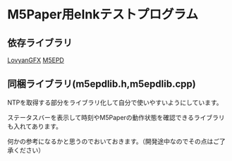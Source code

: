 # M5Paper用eInkテストプログラム

## 依存ライブラリ

[LovyanGFX](https://github.com/lovyan03/LovyanGFX)
[M5EPD](https://github.com/m5stack/M5EPD)


## 同梱ライブラリ(m5epdlib.h,m5epdlib.cpp)
NTPを取得する部分をライブラリ化して自分で使いやすいようにしています。

ステータスバーを表示して時刻やM5Paperの動作状態を確認できるライブラリも入れてあります。

何かの参考になるかと思うのでおいておきます。（開発途中なのでその点はご了承ください）
